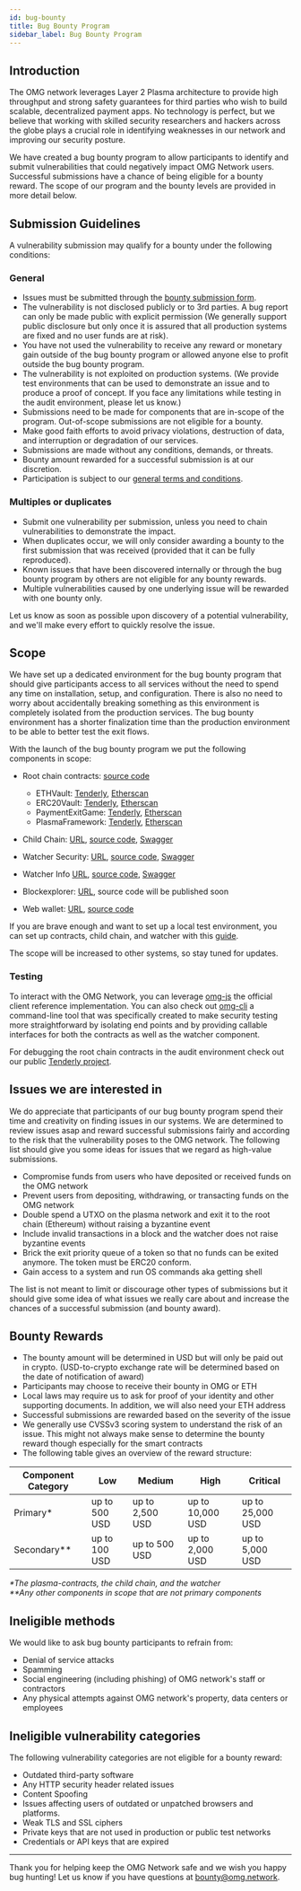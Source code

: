 ```yaml
---
id: bug-bounty
title: Bug Bounty Program
sidebar_label: Bug Bounty Program
---
```


## Introduction
The OMG network leverages Layer 2 Plasma architecture to provide high throughput and strong safety guarantees for third parties who wish to build scalable, decentralized payment apps. No technology is perfect, but we believe that working with skilled security researchers and hackers across the globe plays a crucial role in identifying weaknesses in our network and improving our security posture.

We have created a bug bounty program to allow participants to identify and submit vulnerabilities that could negatively impact OMG Network users. Successful submissions have a chance of being eligible for a bounty reward. The scope of our program and the bounty levels are provided in more detail below.

## Submission Guidelines

A vulnerability submission may qualify for a bounty under the following conditions:

### General

- Issues must be submitted through the [bounty submission form](https://omg.network/bounty). 
- The vulnerability is not disclosed publicly or to 3rd parties. A bug report can only be made public with explicit permission (We generally support public disclosure but only once it is assured that all production systems are fixed and no user funds are at risk).
- You have not used the vulnerability to receive any reward or monetary gain outside of the bug bounty program or allowed anyone else to profit outside the bug bounty program.
- The vulnerability is not exploited on production systems. (We provide test environments that can be used to demonstrate an issue and to produce a proof of concept. If you face any limitations while testing in the audit environment, please let us know.)
- Submissions need to be made for components that are in-scope of the program. Out-of-scope submissions are not eligible for a bounty.
- Make good faith efforts to avoid privacy violations, destruction of data, and interruption or degradation of our services.
- Submissions are made without any conditions, demands, or threats.
- Bounty amount rewarded for a successful submission is at our discretion. 
- Participation is subject to our [general terms and conditions](https://omg.eco/bugbountyterms). 

### Multiples or duplicates

- Submit one vulnerability per submission, unless you need to chain vulnerabilities to demonstrate the impact.
- When duplicates occur, we will only consider awarding a bounty to the first submission that was received (provided that it can be fully reproduced).
- Known issues that have been discovered internally or through the bug bounty program by others are not eligible for any bounty rewards.
- Multiple vulnerabilities caused by one underlying issue will be rewarded with one bounty only.

Let us know as soon as possible upon discovery of a potential vulnerability, and we'll make every effort to quickly resolve the issue.

## Scope

We have set up a dedicated environment for the bug bounty program that should give participants access to all services without the need to spend any time on installation, setup, and configuration. There is also no need to worry about accidentally breaking something as this environment is completely isolated from the production services. The bug bounty environment has a shorter finalization time than the production environment to be able to better test the exit flows. 

With the launch of the bug bounty program we put the following components in scope:


* Root chain contracts: [source code](https://github.com/omgnetwork/plasma-contracts)
  - ETHVault: [Tenderly](https://dashboard.tenderly.co/public/omg-network/audit-a69c763-rinkeby-lr/contract/rinkeby/0x5e791c59ca80ddd0c6e5f821050abcf1ca20fa69), [Etherscan](https://rinkeby.etherscan.io/address/0x5e791c59ca80ddd0c6e5f821050abcf1ca20fa69) 
  - ERC20Vault: [Tenderly](https://dashboard.tenderly.co/public/omg-network/audit-a69c763-rinkeby-lr/contract/rinkeby/0xfcc554663893f618d832893b875c6d3172715f4b), [Etherscan](https://rinkeby.etherscan.io/address/0xfcc554663893f618d832893b875c6d3172715f4b) 
  - PaymentExitGame: [Tenderly](https://dashboard.tenderly.co/public/omg-network/audit-a69c763-rinkeby-lr/contract/rinkeby/0xeab79468190bad7d013a3a27e2d6d01906711d13), [Etherscan](https://rinkeby.etherscan.io/address/0xeab79468190bad7d013a3a27e2d6d01906711d13) 
  - PlasmaFramework: [Tenderly](https://dashboard.tenderly.co/public/omg-network/audit-a69c763-rinkeby-lr/contract/rinkeby/0xd74c1c7a85680bb1b1661e335ec1ddb16178e01a), [Etherscan](https://rinkeby.etherscan.io/address/0xd74c1c7a85680bb1b1661e335ec1ddb16178e01a) 

* Child Chain: [URL](https://audit-childchain-rinkeby-lr.omg.network/), [source code](https://github.com/omgnetwork/elixir-omg), [Swagger](https://docs.omg.network/elixir-omg/docs-ui/?urls.primaryName=master%2Foperator_api_specs)
* Watcher Security: [URL](https://audit-watcher-rinkeby-lr.omg.network/), [source code](https://github.com/omgnetwork/elixir-omg), [Swagger](https://docs.omg.network/elixir-omg/docs-ui/?urls.primaryName=master%2Fsecurity_critical_api_specs)
* Watcher Info [URL](https://audit-watcher-info-rinkeby-lr.omg.network/), [source code](https://github.com/omgnetwork/elixir-omg), [Swagger](https://docs.omg.network/elixir-omg/docs-ui/?urls.primaryName=master%2Finfo_api_specs)
* Blockexplorer: [URL](https://audit-blockexplorer-rinkeby-lr.omg.network/), source code will be published soon 
* Web wallet: [URL](https://audit-webwallet-rinkeby-lr.omg.network/), [source code](https://github.com/omgnetwork/web-wallet)

If you are brave enough and want to set up a local test environment, you can set up contracts, child chain, and watcher with this [guide](https://github.com/omgnetwork/elixir-omg#getting-started).

The scope will be increased to other systems, so stay tuned for updates.

### Testing

To interact with the OMG Network, you can leverage [omg-js](https://github.com/omgnetwork/omg-js) the official client reference implementation. You can also check out [omg-cli](https://github.com/omgnetwork/omg-cli) a command-line tool that was specifically created to make security testing more straightforward by isolating end points and by providing callable interfaces for both the contracts as well as the watcher component.

For debugging the root chain contracts in the audit environment check out our public [Tenderly project](https://dashboard.tenderly.co/public/omg-network/audit-a69c763-rinkeby-lr). 


## Issues we are interested in

We do appreciate that participants of our bug bounty program spend their time and creativity on finding issues in our systems. We are determined to review issues asap and reward successful submissions fairly and according to the risk that the vulnerability poses to the OMG network. The following list should give you some ideas for issues that we regard as high-value submissions.

- Compromise funds from users who have deposited or received funds on the OMG network 
- Prevent users from depositing, withdrawing, or transacting funds on the OMG network
- Double spend a UTXO on the plasma network and exit it to the root chain (Ethereum) without raising a byzantine event 
- Include invalid transactions in a block and the watcher does not raise byzantine events 
- Brick the exit priority queue of a token so that no funds can be exited anymore. The token must be ERC20 conform. 
- Gain access to a system and run OS commands aka getting shell

The list is not meant to limit or discourage other types of submissions but it should give some idea of what issues we really care about and increase the chances of a successful submission (and bounty award).

## Bounty Rewards

- The bounty amount will be determined in USD but will only be paid out in crypto. (USD-to-crypto exchange rate will be determined based on the date of notification of award)
- Participants may choose to receive their bounty in OMG or ETH
- Local laws may require us to ask for proof of your identity and other supporting documents. In addition, we will also need your ETH address
- Successful submissions are rewarded based on the severity of the issue
- We generally use CVSSv3 scoring system to understand the risk of an issue. This might not always make sense to determine the bounty reward though especially for the smart contracts
- The following table gives an overview of the reward structure:

| Component Category  | Low | Medium  | High  |  Critical |
|---|---|---|---|---|
| Primary* |  up to 500 USD |  up to 2,500 USD | up to 10,000 USD  |  up to 25,000 USD  |
| Secondary**  |  up to 100 USD | up to 500 USD  |  up to 2,000 USD | up to 5,000 USD   |

_*The plasma-contracts, the child chain, and the watcher_ <br>
_**Any other components in scope that are not primary components_

## Ineligible methods

We would like to ask bug bounty participants to refrain from:

- Denial of service attacks
- Spamming
- Social engineering (including phishing) of OMG network's staff or contractors
- Any physical attempts against OMG network's property, data centers or employees

## Ineligible vulnerability categories

The following vulnerability categories are not eligible for a bounty reward:

- Outdated third-party software
- Any HTTP security header related issues
- Content Spoofing
- Issues affecting users of outdated or unpatched browsers and platforms.
- Weak TLS and SSL ciphers
- Private keys that are not used in production or public test networks 
- Credentials or API keys that are expired 

--- 

Thank you for helping keep the OMG Network safe and we wish you happy bug hunting! Let us know if you have questions at bounty@omg.network.